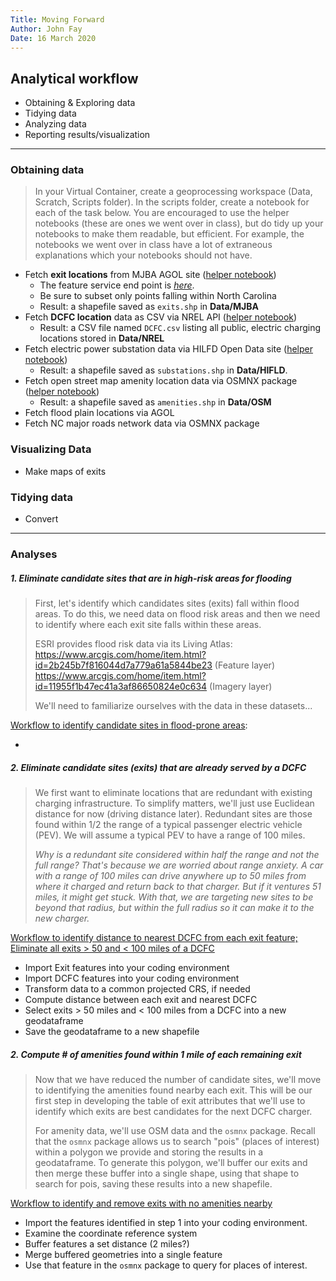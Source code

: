 ```yaml
---
Title: Moving Forward
Author: John Fay
Date: 16 March 2020
---
```


## Analytical workflow

* Obtaining & Exploring data
* Tidying data
* Analyzing data
* Reporting results/visualization

---

### Obtaining data

> In your Virtual Container, create a geoprocessing workspace (Data, Scratch, Scripts folder). In the scripts folder, create a notebook for each of the task below. You are encouraged to use the helper notebooks (these are ones we went over in class), but do tidy up your notebooks to make them readable, but efficient. For example, the notebooks we went over in class have a lot of extraneous explanations which your notebooks should not have. 

* Fetch **exit locations** from MJBA AGOL site ([helper notebook](https://nbviewer.jupyter.org/github/DataDevils/FetchingData/blob/master/02a-Fetching-ArcGIS-Online-Services.ipynb))
  * The feature service end point is *[here](https://services7.arcgis.com/fqNd6NEGNf5qzQdv/ArcGIS/rest/services/TCI_NC_exits_2019_06_11_v1/FeatureServer/1)*.
  * Be sure to subset only points falling within North Carolina
  * Result: a shapefile saved as `exits.shp` in **Data/MJBA**
* Fetch **DCFC location** data as CSV via NREL API ([helper notebook](https://nbviewer.jupyter.org/github/DataDevils/FetchingData/blob/master/01-Fetch-NREL-data-via-API.ipynb))
  * Result: a CSV file named `DCFC.csv` listing all  public, electric charging locations stored in **Data/NREL**
* Fetch electric power substation data via HILFD Open Data site ([helper notebook](https://nbviewer.jupyter.org/github/DataDevils/FetchingData/blob/master/02c-Fetching-Data-From-OpenData-Sites.ipynb))
  * Result:  a shapefile saved as `substations.shp` in **Data/HIFLD**. 
* Fetch open street map amenity location data via OSMNX package ([helper notebook](https://nbviewer.jupyter.org/github/DataDevils/FetchingData/blob/master/DEMO-Fetch-NC-Amenities.ipynb))
  * Result: a shapefile saved as `amenities.shp` in **Data/OSM**
* Fetch flood plain locations via AGOL
* Fetch NC major roads network data via OSMNX package

### Visualizing Data

* Make maps of exits

### Tidying data

* Convert 

---

### Analyses

##### 1. Eliminate candidate sites that are in high-risk areas for flooding

> First, let's identify which candidates sites (exits) fall within flood areas. To do this, we need data on flood risk areas and then we need to identify where each exit site falls within these areas. 
>
> ESRI provides flood risk data via its Living Atlas: 
> https://www.arcgis.com/home/item.html?id=2b245b7f816044d7a779a61a5844be23 (Feature layer)
> https://www.arcgis.com/home/item.html?id=11955f1b47ec41a3af86650824e0c634 (Imagery layer)
>
> We'll need to familiarize ourselves with the data in these datasets...

<u>Workflow to identify candidate sites in flood-prone areas</u>:

* 



##### 2. Eliminate candidate sites (exits) that are already served by a DCFC

> We first want to eliminate locations that are redundant with existing charging infrastructure. To simplify matters, we'll just use Euclidean distance for now (driving distance later). Redundant sites are those found within 1/2 the range of a typical passenger electric vehicle (PEV). We will assume a typical PEV to have a range of 100 miles. 
>
> *Why is a redundant site considered within half the range and not the full range? That's because we are worried about range anxiety. A car with a range of 100 miles can drive anywhere up to 50 miles from where it charged and return back to that charger. But if it ventures 51 miles, it might get stuck. With that, we are targeting new sites to be beyond that radius, but within the full radius so it can make it to the new charger.*  

<u>Workflow to identify distance to nearest DCFC from each exit feature; Eliminate all exits > 50 and < 100 miles of a DCFC</u>

* Import Exit features into your coding environment
* Import DCFC features into your coding environment
* Transform data to a common projected CRS, if needed
* Compute distance between each exit and nearest DCFC
* Select exits > 50 miles and < 100 miles from a DCFC into a new geodataframe
* Save the geodataframe to a new shapefile



##### 2. Compute # of amenities found within 1 mile of each remaining exit

> Now that we have reduced the number of candidate sites, we'll move to identifying the amenities found nearby each exit. This will be our first step in developing the table of exit attributes that we'll use to identify which exits are best candidates for the next DCFC charger. 
>
> For amenity data, we'll use OSM data and the `osmnx` package. Recall that the `osmnx` package allows us to search "pois" (places of interest) within a polygon we provide and storing the results in a geodataframe. To generate this polygon, we'll buffer our exits and then merge these buffer into a single shape, using that shape to search for pois, saving these results into a new shapefile.

<u>Workflow to identify and remove exits with no amenities nearby</u>

* Import the features identified in step 1 into your coding environment.
* Examine the coordinate reference system
* Buffer features a set distance (2 miles?)
* Merge buffered geometries into a single feature
* Use that feature in the `osmnx` package to query for places of interest. 

